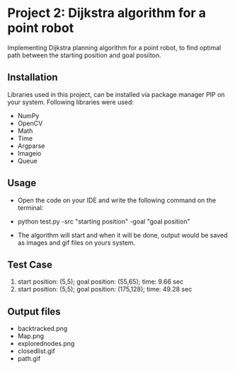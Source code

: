 # Project 2: Dijkstra algorithm for a point robot

Implementing Dijkstra planning algorithm for a point robot, to find optimal path between the starting position and goal posiiton.

## Installation

Libraries used in this project, can be installed via package manager PIP on your system. Following libraries were used:

* NumPy
* OpenCV
* Math
* Time
* Argparse
* Imageio
* Queue


## Usage
* Open the code on your IDE and write the following command on the terminal:

* python test.py -src "starting position" -goal "goal position"

* The algorithm will start and when it will be done, output would be saved as images and gif files on yours system.

## Test Case
1. start position: (5,5); goal position: (55,65); time: 9.66 sec
2. start position: (5,5); goal position: (175,128); time: 49.28 sec

## Output files
* backtracked.png
* Map.png
* explorednodes.png
* closedlist.gif
* path.gif